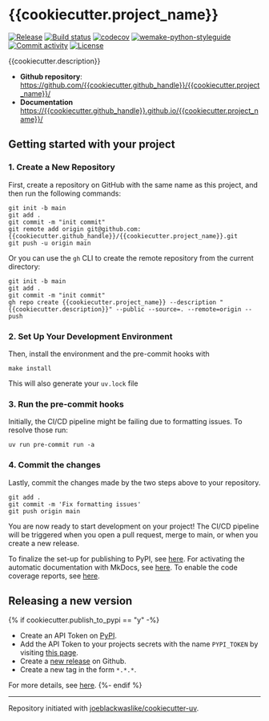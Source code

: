 # {{cookiecutter.project_name}}

[![Release](https://img.shields.io/github/v/release/{{cookiecutter.github_handle}}/{{cookiecutter.project_name}})](https://img.shields.io/github/v/release/{{cookiecutter.github_handle}}/{{cookiecutter.project_name}})
[![Build status](https://img.shields.io/github/actions/workflow/status/{{cookiecutter.github_handle}}/{{cookiecutter.project_name}}/main.yml?branch=main)](https://github.com/{{cookiecutter.github_handle}}/{{cookiecutter.project_name}}/actions/workflows/main.yml?query=branch%3Amain)
[![codecov](https://codecov.io/gh/{{cookiecutter.github_handle}}/{{cookiecutter.project_name}}/branch/main/graph/badge.svg)](https://codecov.io/gh/{{cookiecutter.github_handle}}/{{cookiecutter.project_name}})
[![wemake-python-styleguide](https://img.shields.io/badge/style-wemake-000000.svg)](https://github.com/wemake-services/wemake-python-styleguide)
[![Commit activity](https://img.shields.io/github/commit-activity/m/{{cookiecutter.github_handle}}/{{cookiecutter.project_name}})](https://img.shields.io/github/commit-activity/m/{{cookiecutter.github_handle}}/{{cookiecutter.project_name}})
[![License](https://img.shields.io/github/license/{{cookiecutter.github_handle}}/{{cookiecutter.project_name}})](https://img.shields.io/github/license/{{cookiecutter.github_handle}}/{{cookiecutter.project_name}})

{{cookiecutter.description}}

- **Github repository**: <https://github.com/{{cookiecutter.github_handle}}/{{cookiecutter.project_name}}/>
- **Documentation** <https://{{cookiecutter.github_handle}}.github.io/{{cookiecutter.project_name}}/>

## Getting started with your project

### 1. Create a New Repository

First, create a repository on GitHub with the same name as this project, and then run the following commands:

```shell
git init -b main
git add .
git commit -m "init commit"
git remote add origin git@github.com:{{cookiecutter.github_handle}}/{{cookiecutter.project_name}}.git
git push -u origin main
```

Or you can use the `gh` CLI to create the remote repository from the current directory:

```shell
git init -b main
git add .
git commit -m "init commit"
gh repo create {{cookiecutter.project_name}} --description "{{cookiecutter.description}}" --public --source=. --remote=origin --push
```

### 2. Set Up Your Development Environment

Then, install the environment and the pre-commit hooks with

```shell
make install
```

This will also generate your `uv.lock` file

### 3. Run the pre-commit hooks

Initially, the CI/CD pipeline might be failing due to formatting issues. To resolve those run:

```shell
uv run pre-commit run -a
```

### 4. Commit the changes

Lastly, commit the changes made by the two steps above to your repository.

```shell
git add .
git commit -m 'Fix formatting issues'
git push origin main
```

You are now ready to start development on your project!
The CI/CD pipeline will be triggered when you open a pull request, merge to main, or when you create a new release.

To finalize the set-up for publishing to PyPI, see [here](https://fpgmaas.github.io/cookiecutter-uv/features/publishing/#set-up-for-pypi).
For activating the automatic documentation with MkDocs, see [here](https://fpgmaas.github.io/cookiecutter-uv/features/mkdocs/#enabling-the-documentation-on-github).
To enable the code coverage reports, see [here](https://fpgmaas.github.io/cookiecutter-uv/features/codecov/).

## Releasing a new version

{% if cookiecutter.publish_to_pypi == "y" -%}

- Create an API Token on [PyPI](https://pypi.org/).
- Add the API Token to your projects secrets with the name `PYPI_TOKEN` by visiting [this page](https://github.com/{{cookiecutter.github_handle}}/{{cookiecutter.project_name}}/settings/secrets/actions/new).
- Create a [new release](https://github.com/{{cookiecutter.github_handle}}/{{cookiecutter.project_name}}/releases/new) on Github.
- Create a new tag in the form `*.*.*`.

For more details, see [here](https://fpgmaas.github.io/cookiecutter-uv/features/cicd/#how-to-trigger-a-release).
{%- endif %}

---

Repository initiated with [joeblackwaslike/cookiecutter-uv](https://github.com/joeblackwaslike/cookiecutter-uv).
